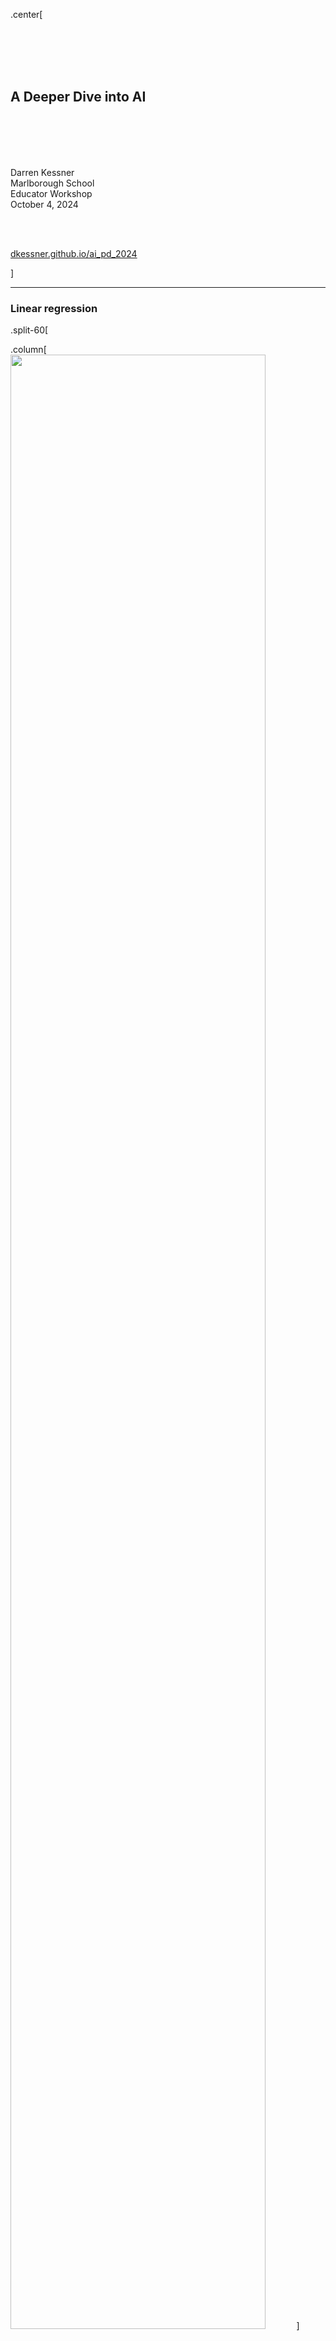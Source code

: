 
.center[

<br/>
<br/>
<br/>
<br/>


## A Deeper Dive into AI

<br/>
<br/>
<br/>
<br/>



Darren Kessner  
Marlborough School   
Educator Workshop  
October 4, 2024  

<br/>
<br/>

[dkessner.github.io/ai_pd_2024](http://dkessner.github.io/ai_pd_2024)  


]

---

### Linear regression


.split-60[

.column[
<img src="pix/linear_regression_0.jpg" width="90%"/>
]
.column[
__data__  
x: input  
y: output  
]

]



---

### Linear regression

.split-60[

.column[
<img src="pix/linear_regression_1.jpg" width="90%"/>
]

.column[
__data__  
x: input  
y: output  
  
__model__  
line     
y = mx + b
  
__parameters__   
m (slope)  
b (intercept)  
]

__training the model__ 
finding the best parameters - 
minimizing a loss function

]


---

### Linear regression


.split-60[

.column[
<img src="pix/linear_regression_2.jpg" width="90%"/>
]

.column[
__data__  
x: input  
y: output  
  
__model__  
line     
y = mx + b
  
__parameters__   
m (slope)  
b (intercept)  
]

__training the model__ 
finding the best parameters - 
minimizing a loss function

__overfitting__  
too many parameters

]

---

### Training the model

.split-60[

.column[
<img src="pix/gradient_descent.png" width="90%"/>
]

.column[

Train the model  

= find the best parameters  

= minimize a loss function

<br/>
<br/>


Gradient Descent

- input training data

- compare to known output, calculate gradient

- adjust parameters in the direction of the gradient

]
]


---

### Neural networks

.split-60[

.column[
<img src="pix/neuron.png" width="80%"/>
<br/>
<br/>
<img src="pix/artificial_neuron.png" width="80%"/>
]

.column[
<br/>
<img src="pix/neural_network.png" width="100%"/>
]
]


---


### Neural networks 


.center[

<img src="pix/neural_network_composition.ppm" width="70%"/>

<br/>

Neural network:   
composition of (vector) functions 

<br/>

Backpropagation algorithm:  
calculation of gradient (chain rule)

]





